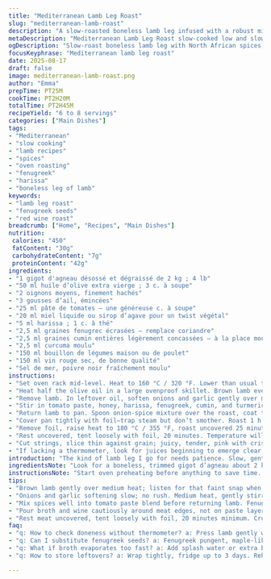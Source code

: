 ```yaml
---
title: "Mediterranean Lamb Leg Roast"
slug: "mediterranean-lamb-roast"
description: "A slow-roasted boneless lamb leg infused with a robust mix of North African spices and Mediterranean aromatics. Cooked low and slow in red wine and vegetable broth, layered with a spicy-sweet tomato-harissa paste enhanced by fenugreek and cumin seeds. This recipe skips the usual coriander seeds for a smoky, earthy touch. Prepping the onion and garlic slowly softens their bite, developing deep aromas before the lamb returns to bathe in the broth and wine bath. Resting the meat is a must to let juices redistribute and the temperature gently climb; slicing thin keeps the rose-colored center intact. Served best with mint-apple couscous or a bright herb salad to cut through richness."
metaDescription: "Mediterranean Lamb Leg Roast slow-cooked low and slow in red wine and fragrant spices; tender slices with mint-apple couscous serve bright contrast to rich, earthy layers."
ogDescription: "Slow-roast boneless lamb leg with North African spices, fenugreek replacing coriander; honey-harissa glaze, soft onions, rest meat for juicy, pink slices; pair with fresh herb salad."
focusKeyphrase: "Mediterranean lamb leg roast"
date: 2025-08-17
draft: false
image: mediterranean-lamb-roast.png
author: "Emma"
prepTime: PT25M
cookTime: PT2H20M
totalTime: PT2H45M
recipeYield: "6 to 8 servings"
categories: ["Main Dishes"]
tags:
- "Mediterranean"
- "slow cooking"
- "lamb recipes"
- "spices"
- "oven roasting"
- "fenugreek"
- "harissa"
- "boneless leg of lamb"
keywords:
- "lamb leg roast"
- "fenugreek seeds"
- "red wine roast"
breadcrumb: ["Home", "Recipes", "Main Dishes"]
nutrition: 
 calories: "450"
 fatContent: "30g"
 carbohydrateContent: "7g"
 proteinContent: "42g"
ingredients:
- "1 gigot d'agneau désossé et dégraissé de 2 kg ; 4 lb"
- "50 ml huile d’olive extra vierge ; 3 c. à soupe"
- "2 oignons moyens, finement hachés"
- "3 gousses d’ail, émincées"
- "25 ml pâte de tomates — une généreuse c. à soupe"
- "20 ml miel liquide ou sirop d’agave pour un twist végétal"
- "5 ml harissa ; 1 c. à thé"
- "2,5 ml graines fenugrec écrasées — remplace coriandre"
- "2,5 ml graines cumin entières légèrement concassées — à la place moutarde"
- "2,5 ml curcuma moulu"
- "150 ml bouillon de légumes maison ou de poulet"
- "150 ml vin rouge sec, de bonne qualité"
- "Sel de mer, poivre noir fraîchement moulu"
instructions:
- "Set oven rack mid-level. Heat to 160 °C / 320 °F. Lower than usual to slow-cook, keep lamb tender."
- "Heat half the olive oil in a large ovenproof skillet. Brown lamb evenly until dark crust forms — 5 to 7 minutes. Skin should snap when poked; deep color means flavor locked in. Salt and pepper now, not later."
- "Remove lamb. In leftover oil, soften onions and garlic gently over medium heat, stirring. Wait for onions turning translucent and silk-like, about 7–8 minutes. Watch for the smell — that sweet, pungent base forming; key step skipped and you get harsh raw notes."
- "Stir in tomato paste, honey, harissa, fenugreek, cumin, and turmeric. Mix well to release spices. Salt and pepper again. Let cool slightly. The mixture will thicken and deepen in aroma."
- "Return lamb to pan. Spoon onion-spice mixture over the roast, coat thoroughly. Pour broth and wine carefully around, not on top — keep paste intact."
- "Cover pan tightly with foil—trap steam but don’t smother. Roast 1 h 40 min; check broth levels occasionally—add splash if evaporates too fast."
- "Remove foil, raise heat to 180 °C / 355 °F, roast uncovered 25 minutes more or until internal temperature hits 56 °C / 133 °F for medium-rare. Probe with a thermometer or press with finger; meat should yield but still have resistance."
- "Rest uncovered, tent loosely with foil, 20 minutes. Temperature will rise few degrees; juices redistribute, don’t skip this or meat ends dry."
- "Cut strings, slice thin against grain; juicy, tender, pink with crisp edges. Serve immediately with couscous tossed with chopped mint, diced green apple for freshness, maybe a drizzle of lemon juice."
- "If lacking a thermometer, look for juices beginning to emerge clear, not blood-red—a good indicator lamb’s perfect pink."
introduction: "The kind of lamb leg I go for needs patience. Slow, gentle heat. Not rushed — if you push temp or cut corners, dry, stringy meat. Tried it the fast way once and that was enough. The secret? Build flavor in stages. Brown the outside for a crunchy crust that locks in juices. Then soften your aromatics—onions and garlic—until tender, almost caramelized, not raw or burnt. Instead of coriander and mustard seeds, I swapped cumin and fenugreek — earthier, with a touch of bitterness that balances the sweetness of tomato and honey. Harissa gives that fiery punch, but control how much; too much and it smothers everything else, too little and you lose depth. Don’t skip resting time; that’s when magic happens — juices settle, temp rises from 56 to 63 °C, perfect pink in center. Serve with a refreshing couscous to cut richness. Simple, bold, and a touch rustic — just how I like it."
ingredientsNote: "Look for a boneless, trimmed gigot d’agneau about 2 kg; this size cooks evenly and fits nicely in most pans. I reduced oil slightly from the original; over-oiling masks delicate spice layers. Honey can swap for agave or even date syrup if you want a vegan-friendly glaze. Fenugreek seeds replace coriander; they have a pungent, maple-like edge that works surprisingly well with harissa. Cumin seeds are a better fit here than mustard, adding smoky depth while not overpowering. Using vegetable stock instead of chicken broth tweaks it vegan-friendly if you want to omit meat broth. Red wine should be dry and full-bodied; a cheap table wine won’t cut. Salt and pepper in stages build layers of seasoning; skip initial salting, and it’s bland through. Keep the garlic doses balanced — crushed garlic can go bitter if overcooked, finely minced mellows better."
instructionsNote: "Start oven preheating before anything to save time. Medium heat for browning; too hot and the oil smokes, lamb burns. Browning seals juices and adds caramel notes; don’t crowd pan or steam meat — pieces need contact with hot surface. Once onions and garlic are soft and glossy, add tomato paste and spices off-heat or low heat to avoid burning tomato. The mixture should thicken, smell earthy and sweet. Adding broth and wine after coats the meat and keeps it moist but doesn’t dilute flavors — pour around edges, not on top, to avoid washing off paste. Covering with foil traps steam, keeping lamb moist without drying out. Lengthen initial cooking by 10 minutes or so if your lamb is thicker or less trimmed. Remove foil towards the end to develop crust. Use an instant-read thermometer; finger presses are less precise but also work if you know your meat’s feel. Rest uncovered for a bit then loosely tent to prevent losing heat too fast, essential for juicy slices. If broth reduces too fast, add water or more broth, the pan sauce will be gravy base. Leftover sauce thickens wonderfully with a splash of cream or coconut milk for dairy-free twist."
tips:
- "Brown lamb gently over medium heat; listen for that faint snap when poked; dark crust means juices sealed. Avoid too hot or oil smoking. Crowding pan steams meat, not crusting it. Timing critical—5 to 7 minutes max. Salt early here locks flavor inside; skip and it’s bland core later."
- "Onions and garlic softening slow; no rush. Medium heat, gently stirring; watch smell change from sharp to sweet, pungent base. Translucent, silk-like texture signals ready. If skipped, raw garlic sharpness ruins layers. Take 7 to 8 minutes. Add tomato paste off heat or very low—prevents bitterness from burning tomato sugars."
- "Mix spices well into tomato paste blend before returning lamb. Fenugreek seeds replace usual coriander seeds—pungent, earthy, almost maple-like bitterness balancing honey’s sweetness. Use cumin whole, lightly crushed; smokier than mustard seeds, better fit here. Don’t overdo harissa; too much smothers, too little loses warmth."
- "Pour broth and wine cautiously around meat edges, not on paste layer. Keeps paste intact on roast surface. Cover tightly with foil to trap steam; lamb cooks moist but crust won’t vanish. If broth evaporates too fast, add water or more broth. Lengthen covered cooking if lamb thicker. Remove foil for last 25 minutes to deepen crust and hit medium-rare temp 56 °C."
- "Rest meat uncovered, tent loosely with foil, 20 minutes minimum. Crucial step—juices redistribute, temperature rises from 56 to around 63 °C. Skip resting; meat dries out. Slice thin, against grain. Juicy, tender with pink center and crisp edges. Serve with mint-apple couscous or herb salad to cut richness; lemon juice drizzle recommended."
faq:
- "q: How to check doneness without thermometer? a: Press lamb gently with finger, feel resistance; tender but springy not squishy. Or watch juice color when slicing—clear, not pink/red. Cuts safe margin but thermometer best. Also look for crust color, internal heat fades pink edges if overcooked."
- "q: Can I substitute fenugreek seeds? a: Fenugreek pungent, maple-like; no direct equals. If unavailable, try a mix cumin plus ground mustard but lose some bitterness edge. Coriander gives citrus notes, so skip if wanting earthy bitter layer here. Fresh fenugreek leaves different, do not swap."
- "q: What if broth evaporates too fast? a: Add splash water or extra broth, keep pan moist. Prevents drying out. Watch levels closely first hour. Slow heat key; too hot burns onion-spice coating. Foil cover traps steam moisture, extend covered time if needed. Too much wine dilutes paste; pour slowly."
- "q: How to store leftovers? a: Wrap tightly, fridge up to 3 days. Reheat gently in oven covered to keep moist. Freeze slices in vacuum bags or airtight containers max 2–3 months. Sauce thickens over time, add splash broth or water when reheating. Avoid microwave unless careful, dries edges fast."

---
```

